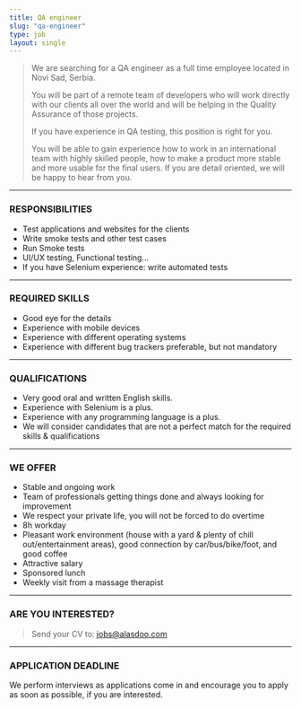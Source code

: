 ```yaml
---
title: QA engineer
slug: "qa-engineer"
type: job
layout: single
---
```


> We are searching for a QA engineer as a full time employee located in Novi Sad, Serbia.
>
> You will be part of a remote team of developers who will work directly with our clients all over the world and will be helping in the Quality Assurance of those projects.
>
> If you have experience in QA testing, this position is right for you.
>
> You will be able to gain experience how to work in an international team with highly skilled people, how to make a product more stable and more usable for the final users.
> If you are detail oriented, we will be happy to hear from you.

---
### RESPONSIBILITIES
* Test applications and websites for the clients
* Write smoke tests and other test cases
* Run Smoke tests
* UI/UX testing, Functional testing...
* If you have Selenium experience: write automated tests

---
### REQUIRED SKILLS
* Good eye for the details
* Experience with mobile devices
* Experience with different operating systems
* Experience with different bug trackers preferable, but not mandatory

---
### QUALIFICATIONS
* Very good oral and written English skills.
* Experience with Selenium is a plus.
* Experience with any programming language is a plus.
* We will consider candidates that are not a perfect match for the required skills & qualifications

---
### WE OFFER
* Stable and ongoing work
* Team of professionals getting things done and always looking for improvement
* We respect your private life, you will not be forced to do overtime
* 8h workday
* Pleasant work environment (house with a yard & plenty of chill out/entertainment areas), good connection by car/bus/bike/foot, and good coffee
* Attractive salary
* Sponsored lunch
* Weekly visit from a massage therapist

---
### ARE YOU INTERESTED?
> Send your CV to: <jobs@alasdoo.com>

---
### APPLICATION DEADLINE
We perform interviews as applications come in and encourage you to apply as soon as possible, if you are interested.
